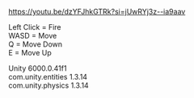 https://youtu.be/dzYFJhkGTRk?si=jUwRYj3z--ia9aav

Left Click = Fire  
WASD = Move  
Q = Move Down  
E = Move Up

Unity 6000.0.41f1  
com.unity.entities 1.3.14  
com.unity.physics 1.3.14
